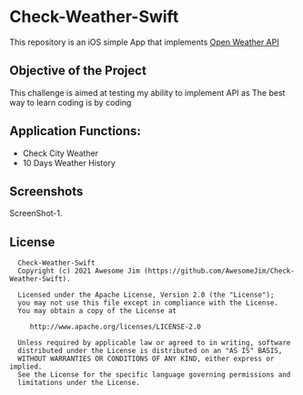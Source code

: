  
#  Check-Weather-Swift
This repository is an iOS simple App that implements [Open Weather API](https://openweathermap.org/api) 


Objective of the Project 
---------------
This challenge is aimed at testing my ability to implement API as The best way to learn coding is by coding 

Application Functions:
--------------
- Check City Weather
- 10 Days Weather History 

Screenshots
------------
ScreenShot-1.



License
--------

      Check-Weather-Swift
      Copyright (c) 2021 Awesome Jim (https://github.com/AwesomeJim/Check-Weather-Swift).

      Licensed under the Apache License, Version 2.0 (the "License");
      you may not use this file except in compliance with the License.
      You may obtain a copy of the License at

         http://www.apache.org/licenses/LICENSE-2.0

      Unless required by applicable law or agreed to in writing, software
      distributed under the License is distributed on an "AS IS" BASIS,
      WITHOUT WARRANTIES OR CONDITIONS OF ANY KIND, either express or implied.
      See the License for the specific language governing permissions and
      limitations under the License.
